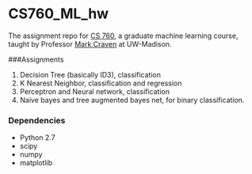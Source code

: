 # CS760_ML_hw
The assignment repo for <a href = "https://www.biostat.wisc.edu/~craven/cs760/index.html">CS 760</a>, a graduate  machine learning course, taught by Professor <a href = "https://www.biostat.wisc.edu/~craven/">Mark Craven</a> at UW-Madison. 


###Assignments
1. Decision Tree (basically ID3), classification 
2. K Nearest Neighbor, classification and regression 
3. Perceptron and Neural network, classification  
4. Naive bayes and tree augmented bayes net, for binary classification. 

### Dependencies 
* Python 2.7 
 * scipy 
 * numpy 
 * matplotlib 
